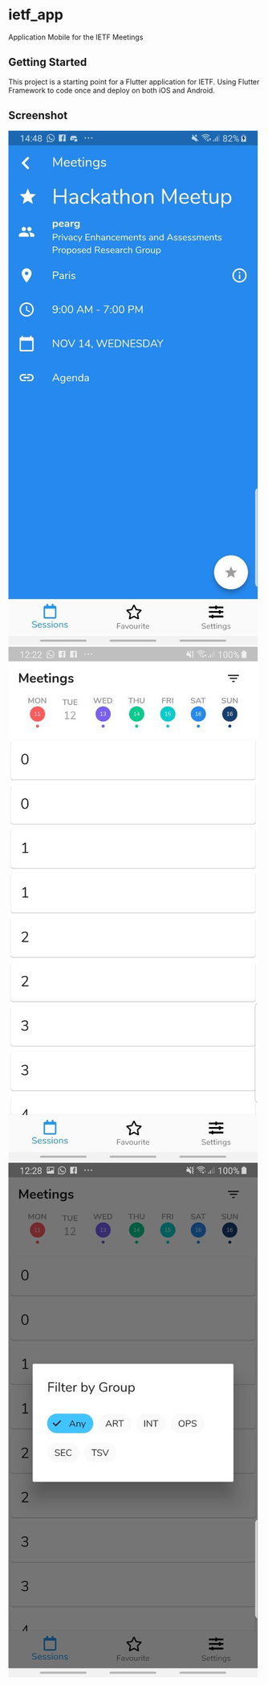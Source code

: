 # ietf_app

Application Mobile for the IETF Meetings

## Getting Started

This project is a starting point for a Flutter application for IETF. Using Flutter Framework to code once and deploy on both iOS and Android.

## Screenshot

![](ui.jpg) 
![](ui2.jpg)
![](ui3.jpg)

